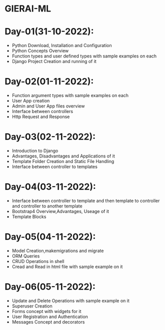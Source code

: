 # GIERAI-ML

# Day-01(31-10-2022):
  - Python Download, Installation and Configuration
  - Python Concepts Overview
  - Function types and user defined types with sample examples on each
  - Django Project Creation and running of it

# Day-02(01-11-2022):
  - Function argument types with sample examples on each
  - User App creation
  - Admin and User App files overview
  - Interface between controllers
  - Http Request and Response

# Day-03(02-11-2022):
  - Introduction to Django
  - Advantages, Disadvantages and Applications of it
  - Template Folder Creation and Static File Handling
  - Interface between controller to templates
  
# Day-04(03-11-2022):
  - Interface between controller to template and then template to controller and controller to another template
  - Bootstrap4 Overview,Advantages, Useage of it
  - Template Blocks
 
# Day-05(04-11-2022):
  - Model Creation,makemigrations and migrate
  - ORM Queries
  - CRUD Operations in shell
  - Cread and Read in html file with sample example on it

# Day-06(05-11-2022):
  - Update and Delete Operations with sample example on it
  - Superuser Creation
  - Forms concept with widgets for it
  - User Registration and Authentication
  - Messages Concept and decorators
